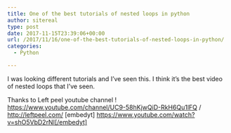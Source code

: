 ```yaml
---
title: One of the best tutorials of nested loops in python
author: sitereal
type: post
date: 2017-11-15T23:39:06+00:00
url: /2017/11/16/one-of-the-best-tutorials-of-nested-loops-in-python/
categories:
  - Python

---
```

I was looking different tutorials and I&#8217;ve seen this. I think it&#8217;s the best video of nested loops that I&#8217;ve seen.

Thanks to Left peel youtube channel ! https://www.youtube.com/channel/UC9-58hKjwQiD-RkH6Qu1lFQ / http://leftpeel.com/ [embedyt] https://www.youtube.com/watch?v=shO5VbD2rNI[/embedyt]